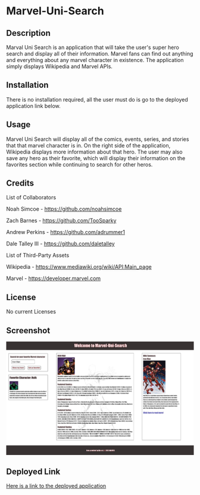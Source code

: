 # Marvel-Uni-Search

## Description

Marval Uni Search is an application that will take the user's super hero search and display all of their information. Marvel fans can find out anything and everything about any marvel character in existence. The application simply displays Wikipedia and Marvel APIs.

## Installation

There is no installation required, all the user must do is go to the deployed application link below.

## Usage

Marvel Uni Search will display all of the comics, events, series, and stories that that marvel character is in. On the right side of the application, Wikipedia displays more information about that hero. The user may also save any hero as their favorite, which will display their information on the favorites section while continuing to search for other heros.


## Credits

List of Collaborators

Noah Simcoe - https://github.com/noahsimcoe

Zach Barnes - https://github.com/TooSparky

Andrew Perkins - https://github.com/adrummer1

Dale Talley III - https://github.com/daletalley

List of Third-Party Assets

Wikipedia - https://www.mediawiki.org/wiki/API:Main_page

Marvel - https://developer.marvel.com

## License

No current Licenses

## Screenshot

![Screenshot](./assets/images/MUSScreenshot.jpg)

## Deployed Link

[Here is a link to the deployed application](https://noahsimcoe.github.io/Marvel-Uni-Search/)


